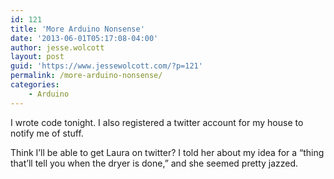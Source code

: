 ```yaml
---
id: 121
title: 'More Arduino Nonsense'
date: '2013-06-01T05:17:08-04:00'
author: jesse.wolcott
layout: post
guid: 'https://www.jessewolcott.com/?p=121'
permalink: /more-arduino-nonsense/
categories:
    - Arduino
---
```


I wrote code tonight. I also registered a twitter account for my house to notify me of stuff.

Think I’ll be able to get Laura on twitter? I told her about my idea for a “thing that’ll tell you when the dryer is done,” and she seemed pretty jazzed.